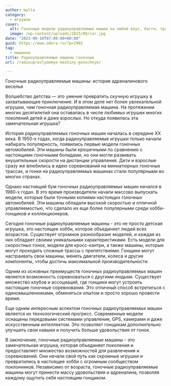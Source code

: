 ```yaml
---
author: malta
category:
  - игрушки
cover:
  alt: Гоночные модели радиоуправляемых машин на любой вкус, багги, трагги, шоссейные, бесколлекторный двигатель
  image: /wp-content/uploads/2023/09/car.jpg
date: "2023-09-10T07:00:00+00:00"
guid: https://www.adora.ru/?p=1992
tag:
  - машинки
title: Радиоуправляемые машины гоночные
url: /radioupravlyaemye-mashiny-gonochnye/

---
```

Гоночные радиоуправляемые машины: история адреналинового веселья

Волшебство детства — это умение превратить скучную игрушку в захватывающее приключение. И в этом деле нет более увлекательной игрушки, чем гоночная радиоуправляемая машина. На протяжении многих десятилетий она оставалась в числе любимых игрушек многих поколений детей и даже взрослых. Но откуда появилась эта замечательная игрушка?

История радиоуправляемых гоночных машин началась в середине XX века. В 1950-х годах, когда радиоуправляемые игрушки только начали набирать популярность, появились первые модели гоночных автомобилей. Эти машины были крошечными по сравнению с настоящими гоночными болидами, но они могли развивать внушительные скорости на дистанции управления. Дети и взрослые сразу же влюбились в идею соревнований на миниатюрных гоночных трассах, и гонки на радиоуправляемых машинах стали популярными во многих странах.

Однако настоящий бум гоночных радиоуправляемых машин начался в 1980-х годах. В это время производители начали массово выпускать модели, которые были точными копиями настоящих гоночных автомобилей. Эти машины обладали высокой скоростью и отличной управляемостью, что сделало их еще более популярными среди хобби-гонщиков и коллекционеров.

Сегодня гоночные радиоуправляемые машины \- это не просто детская игрушка, это настоящее хобби, которое объединяет людей всех возрастов. Существует огромное разнообразие моделей, и каждая из них обладает своими уникальными характеристиками. Есть модели для скоростных гонок, модели для кросс-кантри, а также машины, которые могут проходить сложные трассы с препятствиями. Гонщики могут настраивать свои машины, менять двигатели, колеса и другие компоненты, чтобы достичь максимальной производительности.

Одним из основных преимуществ гоночных радиоуправляемых машин является возможность соревноваться с другими людьми. Существует множество клубов и ассоциаций, где гонщики могут устроить настоящие гоночные соревнования. Это отличный способ встретиться с единомышленниками, обменяться опытом и просто хорошо провести время.

Еще одним интересным аспектом гоночных радиоуправляемых машин является их технологический прогресс. Современные модели оснащены передовыми системами управления, GPS, камерами и даже искусственным интеллектом. Это позволяет гонщикам дополнительно улучшить свои навыки и получить больше удовольствия от гонок.

В заключение, гоночные радиоуправляемые машины \- это замечательная игрушка, которая объединяет поколения и предоставляет множество возможностей для развлечения и соревнований. Они начали свой путь как скромные игрушки и превратились в настоящее хобби с огромным сообществом поклонников. Независимо от возраста, гоночные радиоуправляемые машины могут принести массу удовольствия и адреналина, позволяя каждому ощутить себя настоящим гонщиком.
